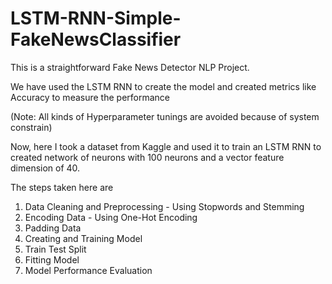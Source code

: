 # LSTM-RNN-Simple-FakeNewsClassifier
This is a straightforward Fake News Detector NLP Project.

We have used the LSTM RNN to create the model and created metrics like Accuracy to measure the performance

(Note: All kinds of Hyperparameter tunings are avoided because of system constrain)

Now, here I took a dataset from Kaggle and used it to train an LSTM RNN to created network of neurons with 100 neurons and a vector feature dimension of 40.

The steps taken here are
1) Data Cleaning and Preprocessing - Using Stopwords and Stemming 
2) Encoding Data - Using One-Hot Encoding
3) Padding Data
4) Creating and Training Model
5) Train Test Split
6) Fitting Model 
7) Model Performance Evaluation

